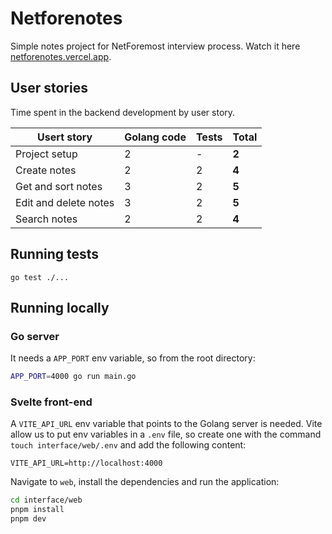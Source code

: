 # Netforenotes

Simple notes project for NetForemost interview process. Watch it here [netforenotes.vercel.app](https://netforenotes.vercel.app/ "netforenotes.vercel.app").

## User stories

Time spent in the backend development by user story.

| Usert story           | Golang code | Tests | Total |
| --------------------- | ----------- | ----- | ----- |
| Project setup         | 2           | -     | **2** |
| Create notes          | 2           | 2     | **4** |
| Get and sort notes    | 3           | 2     | **5** |
| Edit and delete notes | 3           | 2     | **5** |
| Search notes          | 2           | 2     | **4** |

## Running tests

```
go test ./...
```

## Running locally

### Go server

It needs a `APP_PORT` env variable, so from the root directory:

```bash
APP_PORT=4000 go run main.go
```

### Svelte front-end

A `VITE_API_URL` env variable that points to the Golang server is needed. Vite allow us to put env variables in a `.env` file, so create one with the command `touch interface/web/.env` and add the following content:

```
VITE_API_URL=http://localhost:4000
```

Navigate to `web`, install the dependencies and run the application:

```bash
cd interface/web
pnpm install
pnpm dev
```
